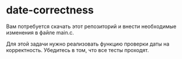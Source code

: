 # date-correctness

Вам потребуется скачать этот репозиторий и внести необходимые изменения в файле main.c.

Для этой задачи нужно реализовать функцию проверки даты на корректность.
Убедитесь в том, что все тесты проходят.
